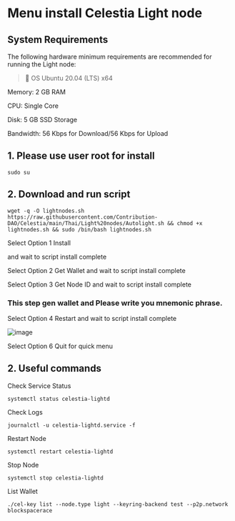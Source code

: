 # Menu install Celestia Light node

## System Requirements
The following hardware minimum requirements are recommended for running the Light node:

>:black_square_button:  OS Ubuntu 20.04 (LTS) x64<br> 

Memory: 2 GB RAM

CPU: Single Core

Disk: 5 GB SSD Storage

Bandwidth: 56 Kbps for Download/56 Kbps for Upload

## 1. Please use user root for install

```
sudo su
```

## 2. Download and run script

```
wget -q -O lightnodes.sh https://raw.githubusercontent.com/Contribution-DAO/Celestia/main/Thai/Light%20nodes/Autolight.sh && chmod +x lightnodes.sh && sudo /bin/bash lightnodes.sh
```


Select Option 1 Install

and wait to script install complete



Select Option 2 Get Wallet
and wait to script install complete



Select Option 3 Get Node ID
and wait to script install complete
### This step gen wallet and Please write you mnemonic phrase.



Select Option 4 Restart
and wait to script install complete

![image](https://user-images.githubusercontent.com/83507970/229556254-406f0a1f-32ec-4a14-9c06-f0671a67d105.png)


Select Option 6 Quit
for quick menu




## 2. Useful commands

Check Service Status

```
systemctl status celestia-lightd
```

Check Logs

```
journalctl -u celestia-lightd.service -f
```


Restart Node

```
systemctl restart celestia-lightd
```


Stop Node

```
systemctl stop celestia-lightd
```


List Wallet

```
./cel-key list --node.type light --keyring-backend test --p2p.network blockspacerace
```







